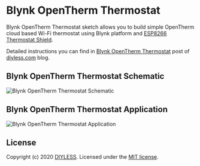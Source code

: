 # Blynk OpenTherm Thermostat

Blynk OpenTherm Thermostat sketch allows you to build simple OpenTherm cloud based Wi-Fi thermostat using Blynk platform and [ESP8266 Thermostat Shield](https://diyless.com/product/esp8266-thermostat-shield).

Detailed instructions you can find in [Blynk OpenTherm Thermostat](https://diyless.com/blog/blynk-opentherm-thermostat) post of [diyless.com](https://diyless.com/Blog) blog.

## Blynk OpenTherm Thermostat Schematic
![Blynk OpenTherm Thermostat Schematic](https://raw.githubusercontent.com/ihormelnyk/diyless/master/DIYLESS/DL.Web/wwwroot/blog/opentherm-sample/master-opentherm-shield-connection.png?token=AACDPT6TTMDOUEAKHSCO5ZC7Y2QCO)

## Blynk OpenTherm Thermostat Application
![Blynk OpenTherm Thermostat Application](https://raw.githubusercontent.com/ihormelnyk/diyless/master/DIYLESS/DL.Web/wwwroot/blog/blynk-opentherm-thermostat/blynk-opentherm-thermostat-app.jpg?token=AACDPT66CUCUBHP2Y32535K7Y2P6C)

## License
Copyright (c) 2020 [DIYLESS](http://diyless.com/). Licensed under the [MIT license](/LICENSE?raw=true).
